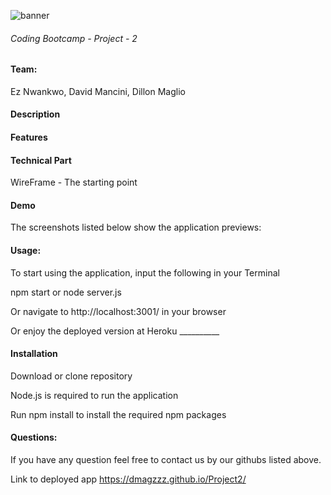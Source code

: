 ![banner](https://user-images.githubusercontent.com/113950240/211439535-e14c6937-05cd-483a-9402-0ae00af194cf.png)

###### Coding Bootcamp - Project - 2

#### Team:
Ez Nwankwo, David Mancini, Dillon Maglio

#### Description

#### Features

#### Technical Part
WireFrame - The starting point

#### Demo
The screenshots listed below show the application previews:















#### Usage:
To start using the application, input the following in your Terminal

npm start or node server.js

Or navigate to http://localhost:3001/ in your browser

Or enjoy the deployed version at Heroku __________



#### Installation
Download or clone repository

Node.js is required to run the application

Run npm install to install the required npm packages


#### Questions:
If you have any question feel free to contact us by our githubs listed above.


Link to deployed app 
https://dmagzzz.github.io/Project2/
